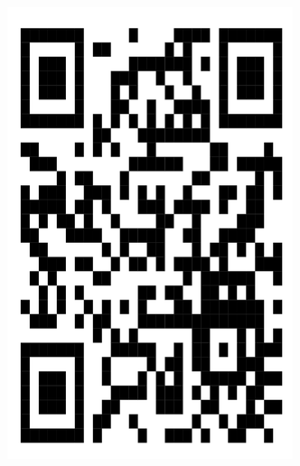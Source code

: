  <img src="https://github.com/drshahizan/short-course/blob/main/workshop/25ICTMBE/images/qr%20ICTMBE.png" alt="Dr Shahizan AI tools"  height="800">

